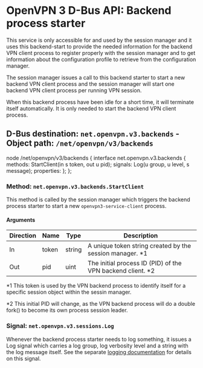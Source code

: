 OpenVPN 3 D-Bus API: Backend process starter
=============================================

This service is only accessible for and used by the session manager and it uses
this backend-start to provide the needed information for the backend VPN
client process to register properly with the session manager and to get
information about the configuration profile to retrieve from the configuration
manager.

The session manager issues a call to this backend starter to
start a new backend VPN client process and the session manager will start
one backend VPN client process per running VPN session.

When this backend process have been idle for a short time, it will
terminate itself automatically. It is only needed to start the backend
VPN client process.


D-Bus destination: `net.openvpn.v3.backends` \- Object path: `/net/openvpn/v3/backends`
---------------------------------------------------------------------------------------

node /net/openvpn/v3/backends {
  interface net.openvpn.v3.backends {
    methods:
      StartClient(in  s token,
                  out u pid);
    signals:
      Log(u group,
          u level,
          s message);
    properties:
  };
};


### Method: `net.openvpn.v3.backends.StartClient`

This method is called by the session manager which triggers the
backend process starter to start a new `openvpn3-service-client`
process.

#### Arguments

| Direction | Name         | Type        | Description                                                |
|-----------|--------------|-------------|------------------------------------------------------------|
| In        | token        | string      | A unique token string created by the session manager. *1   |
| Out       | pid          | uint        | The initial process ID (PID) of the VPN backend client. *2 |

*1 This token is used by the VPN backend process to identify itself
 for a specific session object within the sessin manager.

*2 This initial PID will change, as the VPN backend process will do a
 double fork() to become its own process session leader.


### Signal: `net.openvpn.v3.sessions.Log`

Whenever the backend process starter needs to log something, it issues
a Log signal which carries a log group, log verbosity level and a
string with the log message itself. See the separate [logging
documentation](dbus-logging.md) for details on this signal.

